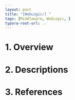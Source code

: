 ```yaml
---
layout: post
title: "[WebLogic/] "
tags: [Middleware, WebLogic, ]
typora-root-url: ..
---
```


# 1. Overview




# 2. Descriptions




# 3. References

